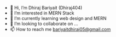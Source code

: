 - 👋 Hi, I’m Dhiraj Bariyait (Dhiraj404)
- 👀 I’m interested in MERN Stack
- 🌱 I’m currently learning web design and MERN
- 💞️ I’m looking to collaborate on ...
- 📫 How to reach me bariyaitdhiraj05@gmail.com

<!---
Dhiraj404/Dhiraj404 is a ✨ special ✨ repository because its `README.md` (this file) appears on your GitHub profile.
You can click the Preview link to take a look at your changes.
--->
